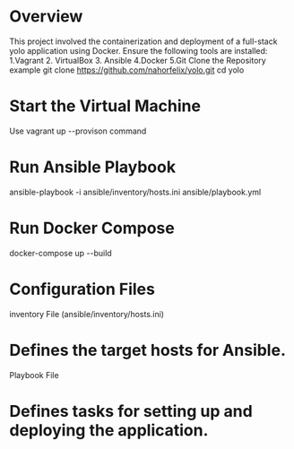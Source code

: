 # Overview
This project involved the containerization and deployment of a full-stack yolo application using Docker.
Ensure the following tools are installed:
  1.Vagrant
  2. VirtualBox
  3. Ansible
  4.Docker
  5.Git
Clone the Repository
example 
git clone https://github.com/nahorfelix/yolo.git
 cd yolo

# Start the Virtual Machine
Use vagrant up --provison command
# Run Ansible Playbook
ansible-playbook -i ansible/inventory/hosts.ini ansible/playbook.yml

# Run Docker Compose
docker-compose up --build
# Configuration Files
  inventory File (ansible/inventory/hosts.ini)
  # Defines the target hosts for Ansible.
  Playbook File 
  # Defines tasks for setting up and deploying the application.



